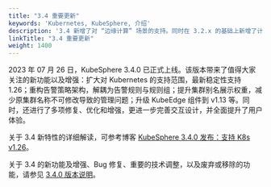 ```yaml
---
title: "3.4 重要更新"
keywords: 'Kubernetes, KubeSphere, 介绍'
description: '3.4 新增了对 “边缘计算” 场景的支持。同时在 3.2.x 的基础上新增了计量计费，让基础设施的运营成本更清晰，并进一步优化了在 “多云、多集群、多团队、多租户” 等应用场景下的使用体验'
linkTitle: "3.4 重要更新"
weight: 1400
---
```


2023 年 07 月 26 日，KubeSphere 3.4.0 已正式上线。该版本带来了值得大家关注的新功能以及增强：扩大对 Kubernetes 的支持范围，最新稳定性支持 1.26；重构告警策略架构，解耦为告警规则与规则组；提升集群别名展示权重，减少原集群名称不可修改导致的管理问题；升级 KubeEdge 组件到 v1.13 等。同时，还进行了多项修复、优化和增强，更进一步完善交互设计，并全面提升了用户体验。

关于 3.4 新特性的详细解读，可参考博客 [KubeSphere 3.4.0 发布：支持 K8s v1.26](/../../../news/kubesphere-3.4.0-ga-announcement/)。


关于 3.4 的新功能及增强、Bug 修复、重要的技术调整，以及废弃或移除的功能，请参见 [3.4.0 版本说明](../../../v3.4/release/release-v340/)。
